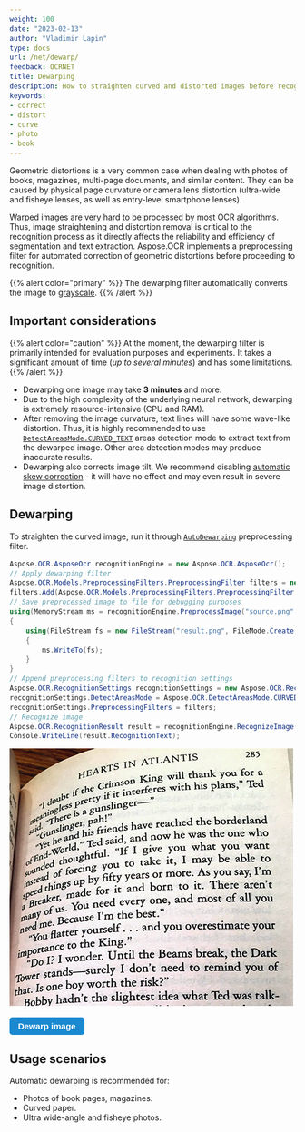 ```yaml
---
weight: 100
date: "2023-02-13"
author: "Vladimir Lapin"
type: docs
url: /net/dewarp/
feedback: OCRNET
title: Dewarping
description: How to straighten curved and distorted images before recognition.
keywords:
- correct
- distort
- curve
- photo
- book
---
```


<style>
	button {
		cursor: pointer;
		margin-right: 20px;
		padding: 7px 15px;
		border: none;
		border-radius: 5px;
		background-color: #1a89d0;
		font-weight: 700;
		font-size: 15px;
		color: #ffffff;
	}

	button:hover {
		background-color: #3071a9;
	}

	button:focus {
		outline: none;
	}

	.duo {
		position: relative;
		width: 500px;
		height: 454px;
		margin-bottom: 20px;
	}

	.duo > img {
		position: absolute;
	}
</style>

Geometric distortions is a very common case when dealing with photos of books, magazines, multi-page documents, and similar content. They can be caused by physical page curvature or camera lens distortion (ultra-wide and fisheye lenses, as well as entry-level smartphone lenses).

Warped images are very hard to be processed by most OCR algorithms. Thus, image straightening and distortion removal is critical to the recognition process as it directly affects the reliability and efficiency of segmentation and text extraction. Aspose.OCR implements a preprocessing filter for automated correction of geometric distortions  before proceeding to recognition.

{{% alert color="primary" %}}
The dewarping filter automatically converts the image to [grayscale](/ocr/net/grayscale/).
{{% /alert %}}

## Important considerations

{{% alert color="caution" %}}
At the moment, the dewarping filter is primarily intended for evaluation purposes and experiments. It takes a significant amount of time (_up to several minutes_) and has some limitations.
{{% /alert %}}

- Dewarping one image may take **3 minutes** and more.
- Due to the high complexity of the underlying neural network, dewarping is extremely resource-intensive (CPU and RAM).
- After removing the image curvature, text lines will have some wave-like distortion. Thus, it is highly recommended to use [`DetectAreasMode.CURVED_TEXT`](/ocr/net/areas-detection/curved_text/) areas detection mode to extract text from the dewarped image. Other area detection modes may produce inaccurate results.
- Dewarping also corrects image tilt. We recommend disabling [automatic skew correction](/ocr/net/deskew/) - it will have no effect and may even result in severe image distortion.

## Dewarping

To straighten the curved image, run it through [`AutoDewarping`](https://reference.aspose.com/ocr/net/aspose.ocr.models.preprocessingfilters/preprocessingfilter/autodewarping/) preprocessing filter.

```csharp
Aspose.OCR.AsposeOcr recognitionEngine = new Aspose.OCR.AsposeOcr();
// Apply dewarping filter
Aspose.OCR.Models.PreprocessingFilters.PreprocessingFilter filters = new Aspose.OCR.Models.PreprocessingFilters.PreprocessingFilter();
filters.Add(Aspose.OCR.Models.PreprocessingFilters.PreprocessingFilter.AutoDewarping());
// Save preprocessed image to file for debugging purposes
using(MemoryStream ms = recognitionEngine.PreprocessImage("source.png", filters))
{
	using(FileStream fs = new FileStream("result.png", FileMode.Create, FileAccess.Write))
	{
		ms.WriteTo(fs);
	}
}
// Append preprocessing filters to recognition settings
Aspose.OCR.RecognitionSettings recognitionSettings = new Aspose.OCR.RecognitionSettings();
recognitionSettings.DetectAreasMode = Aspose.OCR.DetectAreasMode.CURVED_TEXT;
recognitionSettings.PreprocessingFilters = filters;
// Recognize image
Aspose.OCR.RecognitionResult result = recognitionEngine.RecognizeImage("source.png", recognitionSettings);
Console.WriteLine(result.RecognitionText);
```

<div class="duo">
	<img src="origin.png" alt="Curved page photo" />
	<img src="result.png" alt="Dewarped image" style="display: none;" />
</div>
<button onclick="triggerSkew(this)">Dewarp image</button>
<script>
	function triggerSkew(obj)
	{
		let images = $(".duo > img");
		let skewed = images.eq(0).is(":visible");
		if(skewed)
		{
			images.eq(1).show(200);
			images.eq(0).hide(200);
			$(obj).text("Revert to original image");
		}
		else
		{
			images.eq(0).show(200);
			images.eq(1).hide(200);
			$(obj).text("Dewarp image");
		}
	}
</script>

## Usage scenarios

Automatic dewarping is recommended for:

- Photos of book pages, magazines.
- Curved paper.
- Ultra wide-angle and fisheye photos.
